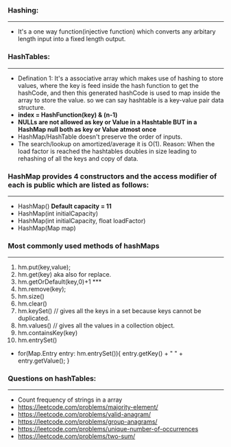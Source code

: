 ### Hashing: 
-------------------------------------------------------------------------------------------------
-   It's a one way function(injective function) which converts any arbitary length input into a fixed length output.

### HashTables:
-------------------------------------------------------------------------------------------------
-   Defination 1: It's a associative array which makes use of hashing to store values, where the key is feed inside the hash function to get the hashCode, and then this generated hashCode is used to map inside the array to store the value. so we can say hashtable is a key-value pair data structure.
-  **index = HashFunction(key) & (n-1)**
- **NULLs are not allowed as key or Value in a Hashtable BUT in a HashMap null both as key or Value atmost once** 
- HashMap/HashTable doesn't preserve the order of inputs.
- The  search/lookup on amortized/average it is  O(1). Reason: When the load factor is reached the hashtables doubles in size leading to rehashing of all the keys and copy of data.


### HashMap provides 4 constructors and the access modifier of each is public which are listed as follows:
------------------------------------------------------------------------------------------------------
- HashMap()  **Default capacity = 11**
- HashMap(int initialCapacity) 
- HashMap(int initialCapacity, float loadFactor)
- HashMap(Map map)

### Most commonly used methods of hashMaps
-------------------------------------------------------------------------------------------------
1. hm.put(key,value);
2. hm.get(key) aka also for replace.
3. hm.getOrDefault(key,0)+1 *** 
4. hm.remove(key);
5. hm.size()
6. hm.clear()
7. hm.keySet() // gives all the keys in a set because keys cannot be duplicated.
8. hm.values() // gives all the values in a collection object.
9. hm.containsKey(key)
10. hm.entrySet()
- for(Map.Entry entry: hm.entrySet()){
    entry.getKey() + " " + entry.getValue(); 
}

### Questions on hashTables:
--------------------------------------------------------------------------------------------
- Count frequency of strings in a array
- https://leetcode.com/problems/majority-element/ 
- https://leetcode.com/problems/valid-anagram/ 
- https://leetcode.com/problems/group-anagrams/ 
- https://leetcode.com/problems/unique-number-of-occurrences
- https://leetcode.com/problems/two-sum/
